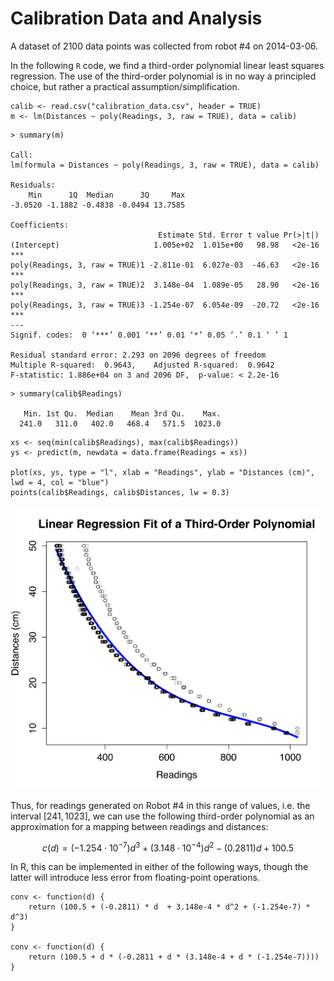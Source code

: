 # Calibration Data and Analysis #

A dataset of 2100 data points was collected from robot #4 on 2014-03-06.

In the following `R` code, we find a third-order polynomial linear least squares regression. The use of the third-order polynomial is in no way a principled choice, but rather a practical assumption/simplification.


~~~~~~~~~~~~~~~~~~~~~~~~~~~~~~~~~~~~~~~~~~~~~~~~~~~~~~~~~~~~~~~~~~~~~~~~~~~~~~~
calib <- read.csv("calibration_data.csv", header = TRUE)
m <- lm(Distances ~ poly(Readings, 3, raw = TRUE), data = calib)
~~~~~~~~~~~~~~~~~~~~~~~~~~~~~~~~~~~~~~~~~~~~~~~~~~~~~~~~~~~~~~~~~~~~~~~~~~~~~~~

~~~~~~~~~~~~~~~~~~~~~~~~~~~~~~~~~~~~~~~~~~~~~~~~~~~~~~~~~~~~~~~~~~~~~~~~~~~~~~~
> summary(m)

Call:
lm(formula = Distances ~ poly(Readings, 3, raw = TRUE), data = calib)

Residuals:
    Min      1Q  Median      3Q     Max 
-3.0520 -1.1882 -0.4838 -0.0494 13.7585 

Coefficients:
                                 Estimate Std. Error t value Pr(>|t|)    
(Intercept)                     1.005e+02  1.015e+00   98.98   <2e-16 ***
poly(Readings, 3, raw = TRUE)1 -2.811e-01  6.027e-03  -46.63   <2e-16 ***
poly(Readings, 3, raw = TRUE)2  3.148e-04  1.089e-05   28.90   <2e-16 ***
poly(Readings, 3, raw = TRUE)3 -1.254e-07  6.054e-09  -20.72   <2e-16 ***
---
Signif. codes:  0 ‘***’ 0.001 ‘**’ 0.01 ‘*’ 0.05 ‘.’ 0.1 ‘ ’ 1

Residual standard error: 2.293 on 2096 degrees of freedom
Multiple R-squared:  0.9643,	Adjusted R-squared:  0.9642 
F-statistic: 1.886e+04 on 3 and 2096 DF,  p-value: < 2.2e-16
~~~~~~~~~~~~~~~~~~~~~~~~~~~~~~~~~~~~~~~~~~~~~~~~~~~~~~~~~~~~~~~~~~~~~~~~~~~~~~~

~~~~~~~~~~~~~~~~~~~~~~~~~~~~~~~~~~~~~~~~~~~~~~~~~~~~~~~~~~~~~~~~~~~~~~~~~~~~~~~
> summary(calib$Readings)

   Min. 1st Qu.  Median    Mean 3rd Qu.    Max. 
  241.0   311.0   402.0   468.4   571.5  1023.0 
~~~~~~~~~~~~~~~~~~~~~~~~~~~~~~~~~~~~~~~~~~~~~~~~~~~~~~~~~~~~~~~~~~~~~~~~~~~~~~~

~~~~~~~~~~~~~~~~~~~~~~~~~~~~~~~~~~~~~~~~~~~~~~~~~~~~~~~~~~~~~~~~~~~~~~~~~~~~~~~
xs <- seq(min(calib$Readings), max(calib$Readings))
ys <- predict(m, newdata = data.frame(Readings = xs))

plot(xs, ys, type = "l", xlab = "Readings", ylab = "Distances (cm)", lwd = 4, col = "blue")
points(calib$Readings, calib$Distances, lw = 0.3)
~~~~~~~~~~~~~~~~~~~~~~~~~~~~~~~~~~~~~~~~~~~~~~~~~~~~~~~~~~~~~~~~~~~~~~~~~~~~~~~

![](img/calibration.svg)

Thus, for readings generated on Robot #4 in this range of values, i.e. the interval $[241, 1023]$, we can use the following third-order polynomial as an approximation for a mapping between readings and distances:

$$ c(d) = (-1.254 \cdot 10^{-7}) d^3 + (3.148 \cdot 10^{-4}) d^2 - (0.2811) d + 100.5 $$


In R, this can be implemented in either of the following ways, though the latter will introduce less error from floating-point operations.

~~~~~~~~~~~~~~~~~~~~~~~~~~~~~~~~~~~~~~~~~~~~~~~~~~~~~~~~~~~~~~~~~~~~~~~~~~~~~~~
conv <- function(d) {
    return (100.5 + (-0.2811) * d  + 3.148e-4 * d^2 + (-1.254e-7) * d^3)
}

conv <- function(d) {
    return (100.5 + d * (-0.2811 + d * (3.148e-4 + d * (-1.254e-7))))
}
~~~~~~~~~~~~~~~~~~~~~~~~~~~~~~~~~~~~~~~~~~~~~~~~~~~~~~~~~~~~~~~~~~~~~~~~~~~~~~~
